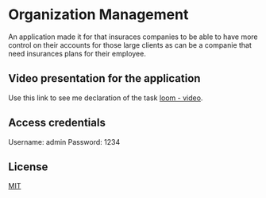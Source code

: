 # Organization Management

An application made it for that insuraces companies to be able to have more control on their accounts for those large clients as can be a companie that need insurances plans for their employee.

## Video presentation for the application

Use this link to see me declaration of the task [loom - video](https://www.loom.com/share/223f0c8a499948fdbbe14851a4751de7?sid=8a83b602-a8d3-4220-8f15-2ad3b6380d9a).

## Access credentials

Username: admin
Password: 1234

## License
[MIT](https://choosealicense.com/licenses/mit/)
